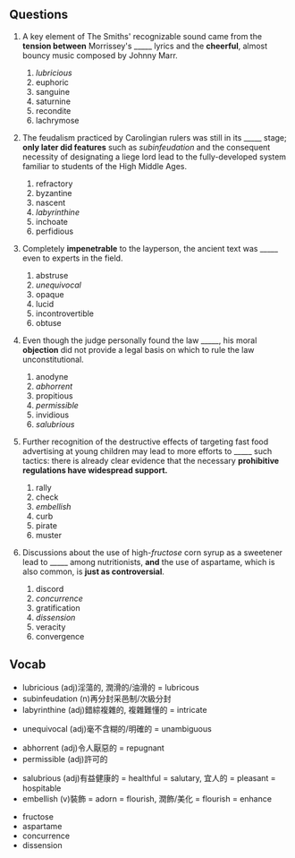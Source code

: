 ## Questions

1. A key element of The Smiths' recognizable sound came from the **tension between** Morrissey's _____ lyrics and the **cheerful**, almost bouncy music composed by Johnny Marr.
	1. *lubricious*
	1. euphoric
	1. sanguine
	1. saturnine
	1. recondite
	1. lachrymose

2. The feudalism practiced by Carolingian rulers was still in its _____ stage; **only later did features** such as *subinfeudation* and the consequent necessity of designating a liege lord lead to the fully-developed system familiar to students of the High Middle Ages.
	1. refractory
	1. byzantine
	1. nascent
	1. *labyrinthine*
	1. inchoate
	1. perfidious

3. Completely **impenetrable** to the layperson, the ancient text was _____ even to experts in the field.
	1. abstruse
	1. *unequivocal*
	1. opaque
	1. lucid
	1. incontrovertible
	1. obtuse

4. Even though the judge personally found the law _____, his moral **objection** did not provide a legal basis on which to rule the law unconstitutional.
	1. anodyne
	1. *abhorrent*
	1. propitious
	1. *permissible*
	1. invidious
	1. *salubrious*

5. Further recognition of the destructive effects of targeting fast food advertising at young children may lead to more efforts to _____ such tactics: there is already clear evidence that the necessary **prohibitive regulations have widespread support.**
	1. rally
	1. check
	1. *embellish*
	1. curb
	1. pirate
	1. muster

6. Discussions about the use of high-*fructose* corn syrup as a sweetener lead to _____ among nutritionists, **and** the use of aspartame, which is also common, is **just as controversial**.
	1. discord
	1. *concurrence*
	1. gratification
	1. *dissension*
	1. veracity
	1. convergence

## Vocab
- lubricious (adj)淫蕩的, 潤滑的/油滑的 = lubricous
- subinfeudation (n)再分封采邑制/次級分封
- labyrinthine (adj)錯綜複雜的, 複雜難懂的 = intricate
+ unequivocal (adj)毫不含糊的/明確的 = unambiguous
- abhorrent (adj)令人厭惡的 = repugnant
- permissible (adj)許可的
+ salubrious (adj)有益健康的 = healthful = salutary, 宜人的 = pleasant = hospitable
+ embellish (v)裝飾 = adorn = flourish, 潤飾/美化 = flourish = enhance
- fructose
- aspartame
- concurrence
- dissension